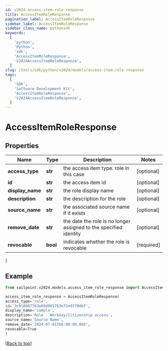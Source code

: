 ```yaml
---
id: v2024-access-item-role-response
title: AccessItemRoleResponse
pagination_label: AccessItemRoleResponse
sidebar_label: AccessItemRoleResponse
sidebar_class_name: pythonsdk
keywords:
  [
    'python',
    'Python',
    'sdk',
    'AccessItemRoleResponse',
    'V2024AccessItemRoleResponse',
  ]
slug: /tools/sdk/python/v2024/models/access-item-role-response
tags:
  [
    'SDK',
    'Software Development Kit',
    'AccessItemRoleResponse',
    'V2024AccessItemRoleResponse',
  ]
---
```


# AccessItemRoleResponse

## Properties

| Name | Type | Description | Notes |
| --- | --- | --- | --- |
| **access_type** | **str** | the access item type. role in this case | [optional] |
| **id** | **str** | the access item id | [optional] |
| **display_name** | **str** | the role display name | [optional] |
| **description** | **str** | the description for the role | [optional] |
| **source_name** | **str** | the associated source name if it exists | [optional] |
| **remove_date** | **str** | the date the role is no longer assigned to the specified identity | [optional] |
| **revocable** | **bool** | indicates whether the role is revocable | [required] |

}

## Example

```python
from sailpoint.v2024.models.access_item_role_response import AccessItemRoleResponse

access_item_role_response = AccessItemRoleResponse(
access_type='role',
id='2c918087763e69d901763e72e97f006f',
display_name='sample',
description='Role - Workday/Citizenship access',
source_name='Source Name',
remove_date='2024-07-01T06:00:00.00Z',
revocable=True
)

```

[[Back to top]](#)
